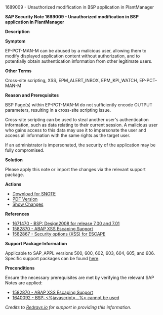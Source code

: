 1689009 - Unauthorized modification in BSP application in PlantManager

**SAP Security Note 1689009 - Unauthorized modification in BSP application in PlantManager**

**Description**

**Symptom**

EP-PCT-MAN-M can be abused by a malicious user, allowing them to modify displayed application content without authorization, and to potentially obtain authentication information from other legitimate users.

**Other Terms**

Cross-site scripting, XSS, EPM_ALERT_INBOX, EPM_KPI_WATCH, EP-PCT-MAN-M

**Reason and Prerequisites**

BSP Page(s) within EP-PCT-MAN-M do not sufficiently encode OUTPUT parameters, resulting in a cross-site scripting issue.

Cross-site scripting can be used to steal another user's authentication information, such as data relating to their current session. A malicious user who gains access to this data may use it to impersonate the user and access all information with the same rights as the target user.

If an administrator is impersonated, the security of the application may be fully compromised.

**Solution**

Please apply this note or import the changes via the relevant support package.

**Actions**

- [Download for SNOTE](https://notesdownloads.sap.com/note/0040000010033992017)
- [PDF Version](https://userapps.support.sap.com/sap/support/sfm/notes/print/0001689009?language=en-US&token=9907F42B24ABF4068047C17DBD52DE1C)
- [Show Changes](https://me.sap.com/notesLatestChanges/0001689009/E/diff)

**References**

- [1671470 - BSP: Design2008 for release 7.00 and 7.01](https://me.sap.com/notes/1671470)
- [1582870 - ABAP XSS Escaping Support](https://me.sap.com/notes/1582870)
- [1582867 - Security options (XSS) for ESCAPE](https://me.sap.com/notes/1582867)

**Support Package Information**

Applicable to SAP_APPL versions 500, 600, 602, 603, 604, 605, and 606. Specific support packages can be found [here](https://me.sap.com/supportpackage/SAPKH50027).

**Preconditions**

Ensure the necessary prerequisites are met by verifying the relevant SAP Notes are applied:
- [1582870 - ABAP XSS Escaping Support](https://me.sap.com/notes/1582870)
- [1640092 - BSP: <%javascript=...%> cannot be used](https://me.sap.com/notes/1640092)

*Credits to [Redrays.io](https://redrays.io) for support in providing this information.*